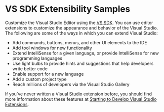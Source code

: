 # VS SDK Extensibility Samples
Customize the Visual Studio Editor using the [VS SDK](https://msdn.microsoft.com/en-us/library/bb166441.aspx). You can use editor extensions to customize the appearance and behavior of the Visual Studio. The following are some of the ways in which you can extend Visual Studio: 

* Add commands, buttons, menus, and other UI elements to the IDE
* Add tool windows for new functionality
* Extend IntelliSense for a given language, or provide IntelliSense for new programming languages
* Use light bulbs to provide hints and suggestions that help developers write better code
* Enable support for a new language
* Add a custom project type
* Reach millions of developers via the Visual Studio Gallery

If you’ve never written a Visual Studio extension before, you should find more information about these features at [Starting to Develop Visual Studio Extensions](https://msdn.microsoft.com/en-us/library/bb166030.aspx).

